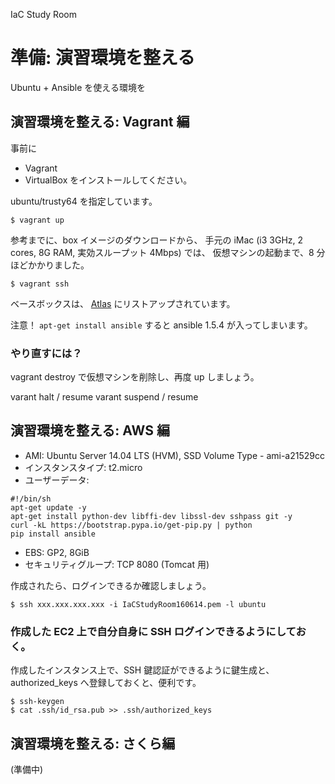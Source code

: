 IaC Study Room

# 準備: 演習環境を整える

Ubuntu + Ansible を使える環境を

## 演習環境を整える: Vagrant 編

事前に
* Vagrant
* VirtualBox
をインストールしてください。

ubuntu/trusty64 を指定しています。


```
$ vagrant up
```
参考までに、box イメージのダウンロードから、
手元の iMac (i3 3GHz, 2 cores, 8G RAM, 実効スループット 4Mbps) では、
仮想マシンの起動まで、8 分ほどかかりました。


```
$ vagrant ssh
```

ベースボックスは、
[Atlas](https://atlas.hashicorp.com/boxes/search?provider=virtualbox)
にリストアップされています。

注意！ ``apt-get install ansible`` すると ansible 1.5.4 が入ってしまいます。

### やり直すには？

vagrant destroy で仮想マシンを削除し、再度 up しましょう。

varant halt / resume
varant suspend / resume

## 演習環境を整える: AWS 編

* AMI: Ubuntu Server 14.04 LTS (HVM), SSD Volume Type - ami-a21529cc
* インスタンスタイプ: t2.micro
* ユーザーデータ:
```
#!/bin/sh
apt-get update -y
apt-get install python-dev libffi-dev libssl-dev sshpass git -y
curl -kL https://bootstrap.pypa.io/get-pip.py | python
pip install ansible
```
* EBS: GP2, 8GiB
* セキュリティグループ: TCP 8080 (Tomcat 用)

作成されたら、ログインできるか確認しましょう。

```
$ ssh xxx.xxx.xxx.xxx -i IaCStudyRoom160614.pem -l ubuntu
```

### 作成した EC2 上で自分自身に SSH ログインできるようにしておく。


作成したインスタンス上で、SSH 鍵認証ができるように鍵生成と、
authorized_keys へ登録しておくと、便利です。

```
$ ssh-keygen
$ cat .ssh/id_rsa.pub >> .ssh/authorized_keys
```


## 演習環境を整える: さくら編

(準備中)


